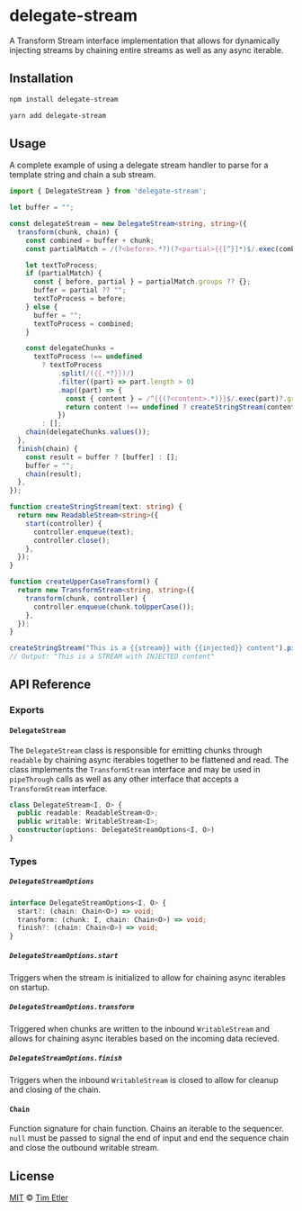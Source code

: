 # delegate-stream

A Transform Stream interface implementation that allows for dynamically injecting streams by chaining entire streams as well as any async iterable.

## Installation

```bash
npm install delegate-stream
```

```bash
yarn add delegate-stream
```

## Usage

A complete example of using a delegate stream handler to parse for a template string and chain a sub stream.

```typescript
import { DelegateStream } from 'delegate-stream';

let buffer = "";

const delegateStream = new DelegateStream<string, string>({
  transform(chunk, chain) {
    const combined = buffer + chunk;
    const partialMatch = /(?<before>.*?)(?<partial>{{[^}]*)$/.exec(combined);

    let textToProcess;
    if (partialMatch) {
      const { before, partial } = partialMatch.groups ?? {};
      buffer = partial ?? "";
      textToProcess = before;
    } else {
      buffer = "";
      textToProcess = combined;
    }

    const delegateChunks =
      textToProcess !== undefined
        ? textToProcess
            .split(/({{.*?}})/)
            .filter((part) => part.length > 0)
            .map((part) => {
              const { content } = /^{{(?<content>.*)}}$/.exec(part)?.groups ?? {};
              return content !== undefined ? createStringStream(content).pipeThrough(createUpperCaseTransform()) : part;
            })
        : [];
    chain(delegateChunks.values());
  },
  finish(chain) {
    const result = buffer ? [buffer] : [];
    buffer = "";
    chain(result);
  },
});

function createStringStream(text: string) {
  return new ReadableStream<string>({
    start(controller) {
      controller.enqueue(text);
      controller.close();
    },
  });
}

function createUpperCaseTransform() {
  return new TransformStream<string, string>({
    transform(chunk, controller) {
      controller.enqueue(chunk.toUpperCase());
    },
  });
}

createStringStream("This is a {{stream}} with {{injected}} content").pipeThrough(injectStream);
// Output: "This is a STREAM with INJECTED content"
```

## API Reference

### Exports

#### `DelegateStream`

The `DelegateStream` class is responsible for emitting chunks through `readable` by chaining async iterables together to be flattened and read. The class implements the `TransformStream` interface and may be used in `pipeThrough` calls as well as any other interface that accepts a `TransformStream` interface.

```typescript
class DelegateStream<I, O> {
  public readable: ReadableStream<O>;
  public writable: WritableStream<I>;
  constructor(options: DelegateStreamOptions<I, O>)
}
```

### Types

##### `DelegateStreamOptions`

```typescript
interface DelegateStreamOptions<I, O> {
  start?: (chain: Chain<O>) => void;
  transform: (chunk: I, chain: Chain<O>) => void;
  finish?: (chain: Chain<O>) => void;
}
```

##### `DelegateStreamOptions.start`

Triggers when the stream is initialized to allow for chaining async iterables on startup.

##### `DelegateStreamOptions.transform`

Triggered when chunks are written to the inbound `WritableStream` and allows for chaining async iterables based on the incoming data recieved.

##### `DelegateStreamOptions.finish`

Triggers when the inbound `WritableStream` is closed to allow for cleanup and closing of the chain.

#### `Chain`

Function signature for chain function. Chains an iterable to the sequencer. `null` must be passed to signal the end of input and end the sequence chain and close the outbound writable stream.

## License

[MIT][license] © [Tim Etler][author]

[license]: LICENSE.md
[author]: https://github.com/etler
